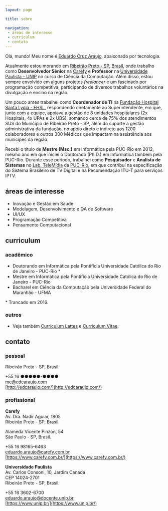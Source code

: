 ```yaml
---
layout: page

title: sobre

navigation:
 - áreas de interesse
 - curriculum
 - contato
---
```


Olá, mundo! Meu nome é [Eduardo Cruz Araujo](mailto:me@edcaraujo.com), apaixonado por tecnologia.

Atualmente estou morando em [Ribeirão Preto - SP](https://en.wikipedia.org/wiki/Ribeir%C3%A3o_Preto), [Brasil](https://en.wikipedia.org/wiki/Brazil), onde trabalho como **Desenvolvedor Sênior** na [Carefy](https://www.carefy.com.br/) e **Professor** na [Universidade Paulista – UNIP](https://www.unip.br/presencial/universidade/campi/ribeirao_preto.aspx) no curso de Ciência da Computação. Além disso, estou sempre envolvido em alguns projetos *freelancer* e um fascinado por programação competitiva, participando de diversos trabalhos voluntários na divulgação e ensino na região. 

Um pouco antes trabalhei como **Coordenador de TI** na [Fundação Hospital Santa Lydia  - FHSL](http://www.hospitalsantalydia.com.br/), respondendo diretamente ao Superintendente, em que, junto com a equipe, apoiava a gestão de 8 unidades hospitalares (2x Hospitais, 4x UPAs e 2x UBS), somando cerca de 75% dos atendimentos SUS do Município de Ribeirão Preto - SP, além do suporte à gestão administrativa da fundação, no apoio direto e indireto aos 1200 colaboradores e outros 300 Médicos que impactam na assistência aos munícipes da região. 

Recebi o título de **Mestre (Msc.)** em Informática pela PUC-Rio em 2012, mesmo ano em que iniciei o Doutorado (Ph.D.) em Informática também pela PUC-Rio. Durante esse período, trabalhei como **Pesquisador** e **Analista de Sistemas** no [Lab. TeleMídia](http://www.telemidia.puc-rio.br/) da [PUC-Rio](https://www.puc-rio.br/), em que contribuí na especificação do Sistema Brasileiro de TV Digital e na Recomendação ITU-T para serviços IPTV.

## áreas de interesse

- Inovação e Gestão em Saúde
- Modelagem, Desenvolvimento e QA de Software
- UI/UX
- Programação Competitiva
- Pensamento Computacional

## curriculum

### acadêmico

- Doutorando em Informática pela Pontifícia Universidade Católica do Rio de Janeiro - PUC-Rio *
- Mestre em Informática pela Pontifícia Universidade Católica do Rio de Janeiro - PUC-Rio
- Bacharel em Ciência da Computação pela Universidade Federal do Maranhão - UFMA

\* Trancado em 2016.

### outros

- Veja também [Curriculum Lattes](http://lattes.cnpq.br/0799632818632295) e [Curriculum Vitae](mailto:me@edcaraujo.com).

## contato

### pessoal

Ribeirão Preto - SP, Brasil.

<i class="fas fa-phone fa-lg"></i> +55 16 ●●●●●-●●●●  
<i class="fas fa-envelope fa-lg"></i> [me@edcaraujo.com](mailto:me@edcaraujo.com)  
<i class="fas fa-home fa-lg"></i> [http://edcaraujo.com/](http://edcaraujo.com/)

### profissional

**Carefy**  
Av. Dra. Nadir Aguiar, 1805  
Ribeirão Preto - SP, Brasil.  

Alameda Vicente Pinzon, 54  
São Paulo - SP, Brasil.

<i class="fas fa-phone fa-lg"></i> +55 16  98165-6463  
<i class="fas fa-envelope fa-lg"></i> [eduardo.araujo@carefy.com.br](mailto:eduardo.araujo@carefy.com.br)  
<i class="fas fa-home fa-lg"></i> [https://www.carefy.com.br/](https://www.carefy.com.br/)

**Universidade Paulista**  
Av. Carlos Consoni, 10, Jardim Canadá  
CEP 14024-2701  
Ribeirão Preto - SP, Brasil.

<i class="fas fa-phone fa-lg"></i> +55 16 3602-6700  
<i class="fas fa-envelope fa-lg"></i> [eduardo.araujo@docente.unip.br](mailto:eduardo.araujo@docente.unip.br)  
<i class="fas fa-home fa-lg"></i> [https://www.unip.br/](https://www.unip.br/)